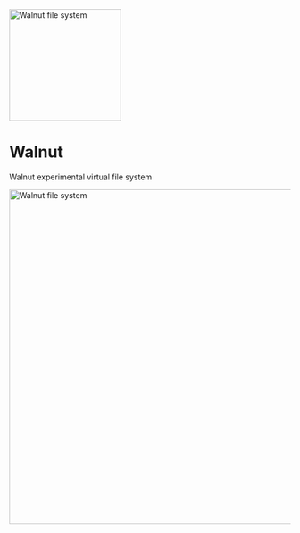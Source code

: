 <image src="logo.svg" width="200" alt="Walnut file system">

# Walnut
Walnut experimental virtual file system

<image src="docs/design_schema.svg" width="600" alt="Walnut file system">